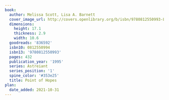 ```yaml
---
book:
  author: Melissa Scott, Lisa A. Barnett
  cover_image_url: http://covers.openlibrary.org/b/isbn/9780812550993-L.jpg
  dimensions:
    height: 17.1
    thickness: 2.9
    width: 10.6
  goodreads: '836592'
  isbn10: 0812550994
  isbn13: '9780812550993'
  pages: 432
  publication_year: '1995'
  series: Astreiant
  series_position: '1'
  spine_color: '#353e25'
  title: Point of Hopes
plan:
  date_added: 2021-10-31
---
```

